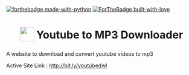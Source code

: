 [![forthebadge made-with-python](http://ForTheBadge.com/images/badges/made-with-python.svg)](http://ayanbag.github.io)
[![ForTheBadge built-with-love](http://ForTheBadge.com/images/badges/built-with-love.svg)](http://ayanbag.github.io)


<h1 align="center">
    <sub>
        <img
            src="https://raw.githubusercontent.com/ayanbag/Youtube-To-MP3-Downloader/download.png
            width="38"
            height="38">
        </img>
    </sub>
    Youtube to MP3 Downloader
</h1>

A website to download and convert youtube videos to mp3

Active Site Link :  http://bit.ly/youtubedwl
